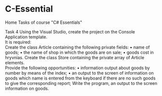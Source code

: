 # C-Essential
Home Tasks of course "C# Essentials"

Task 4 
Using the Visual Studio, create the project on the Console Application template.  
It is required:  
Create the class Article containing the following private fields: 
• name of goods; 
• the name of shop in which the goods are on sale; 
• goods cost in hryvnias. 
Create the class Store containing the private array of Article elements.  
Provide the following opportunities: 
• information output about goods by number by means of the index; 
• an output to the screen of information on goods which name is entered from the keyboard if there are no such goods to give the corresponding report; 
Write the program, an output to the screen information on goods.
